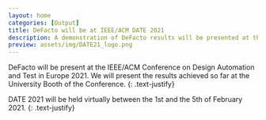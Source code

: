 ```yaml
---
layout: home
categories: [Output]
title: DeFacto will be at IEEE/ACM DATE 2021
description: A demonstration of DeFacto results will be presented at the University Booth of IEEE/ACM DATE 2021.
preview: assets/img/DATE21_logo.png
---
```


DeFacto will be present at the IEEE/ACM Conference on Design Automation and Test in Europe 2021.
We will present the results achieved so far at the University Booth of the Conference.
{: .text-justify}


DATE 2021 will be held virtually between the 1st and the 5th of February 2021.
{: .text-justify}



